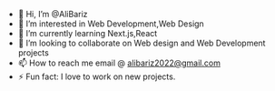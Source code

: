 - 👋 Hi, I’m @AliBariz
- 👀 I’m interested in Web Development,Web Design
- 🌱 I’m currently learning Next.js,React
- 💞️ I’m looking to collaborate on Web design and Web Development projects 
- 📫 How to reach me email @ alibariz2022@gmail.com
- ⚡ Fun fact: I love to work on new projects.
